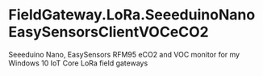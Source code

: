 # FieldGateway.LoRa.SeeeduinoNanoEasySensorsClientVOCeCO2
Seeeduino Nano, EasySensors RFM95 eCO2 and VOC monitor for my Windows 10 IoT Core LoRa field gateways
